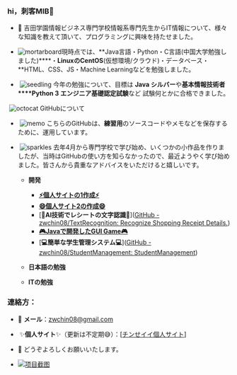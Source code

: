 ### hi，刺客MIB👋



- 🏫 吉田学園情報ビジネス専門学校情報系専門先生からIT情報について、様々な知識を教えて頂いて、プログラミングに興味を持たせました。

- ![mortarboard](https://github.githubassets.com/images/icons/emoji/unicode/1f393.png)現時点では、**Java言語・Python・C言語(中国大学勉強しました)****・**LinuxのCentOS**(仮想環境/クラウド)・データベース・**HTML、CSS、JS・Machine Learningなどを勉強しました。

-  ![seedling](https://github.githubassets.com/images/icons/emoji/unicode/1f331.png) 今年の勉強について、目標は **Java シルバー**や**基本情報技術者****Python 3 エンジニア基礎認定試験**など 試験何とかに合格できました。

 ![octocat](https://github.githubassets.com/images/icons/emoji/octocat.png ":octocat:") GitHubについて

-  ![memo](https://github.githubassets.com/images/icons/emoji/unicode/1f4dd.png) こちらのGitHubは、**練習用**のソースコードやメモなどを保存するために、運用しています。

-  ![sparkles](https://github.githubassets.com/images/icons/emoji/unicode/2728.png) 去年4月から専門学校で学び始め、いくつかの小作品を作りましたが、当時はGitHubの使い方を知らなかったので、最近ようやく学び始めました。皆さんから貴重なアドバイスをいただけると嬉しいです。
  
  - **開発**
    
    - [**⚡個人サイトの1作成⚡**]([チン　セイイ個人サイト](https://chenzhengwei-website2.netlify.app/work))
    - [**😄個人サイト2の作成😄**](https://chenzhengwei.netlify.app)
    - [**🤖AI技術でレシートの文字認識🤖**]([GitHub - zwchin08/TextRecognition: Recognize Shopping Receipt Details.](https://github.com/zwchin08/TextRecognition))
    - [**🎮Javaで開発したGUI Game🎮**](https://chenzhengwei.netlify.app)
    - [**💻簡単な学生管理システム💻**]([GitHub - zwchin08/StudentManagement: StudentManagement](https://github.com/zwchin08/StudentManagement))
  
  - **日本語の勉強**
  
  - **ITの勉強**

### 連絡方：

- 📧 **メール**：[zwchin08@gmail.com](mailto:zwchin08@gmail.com)　　

-  ✨**個人サイト**✨（更新は不定期😅）：[[チンせイイ個人サイト](https://chenzhengwei-website2.netlify.app/work)]

- 🤝 どうぞよろしくお願いいたします。

- [![项目截图]([C:\Users\students\Desktop\privade_works\CodeRepository\zwchin08\](https://github.com/zwchin08/zwchin08/edit/main/)https://github.com/zwchin08/zwchin08/edit/main/code.gif)](https://chenzhengwei.netlify.app/)
